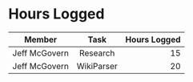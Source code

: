 # Hours Logged

| Member        | Task          | Hours Logged  |
| ------------- |:-------------:| -------------:|
| Jeff McGovern | Research      | 15            |
| Jeff McGovern | WikiParser    | 20            |
